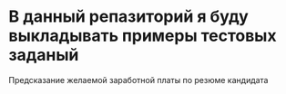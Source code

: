 # В данный репазиторий я буду выкладывать примеры тестовых заданый 

Предсказание желаемой заработной платы по резюме кандидата
